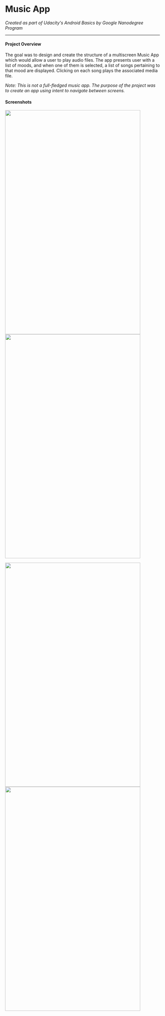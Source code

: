 # Music App
*Created as part of Udacity's Android Basics by Google Nanodegree Program*
_______________________________

#### Project Overview

The goal was to design and create the structure of a multiscreen Music App which would allow a user to play audio files. 
The app presents user with a list of moods, and when one of them is selected, a list of songs pertaining to that mood are displayed.
Clicking on each song plays the associated media file.

*Note: This is not a full-fledged music app. The purpose of the project was to create an app using intent to navigate between screens.*

#### Screenshots

<img src="https://user-images.githubusercontent.com/22053146/29136598-a76f9c06-7d35-11e7-98ce-764c7efa8a7c.jpg" 
data-canonical-src="https://user-images.githubusercontent.com/22053146/29136598-a76f9c06-7d35-11e7-98ce-764c7efa8a7c.jpg" 
width="440" height="727" /> 
<img src="https://user-images.githubusercontent.com/22053146/29136655-c6ddbece-7d35-11e7-8e3c-9523cee32ba5.jpg" 
data-canonical-src="https://user-images.githubusercontent.com/22053146/29136655-c6ddbece-7d35-11e7-8e3c-9523cee32ba5.jpg" 
width="440" height="727" /> 

<img src="https://user-images.githubusercontent.com/22053146/29136671-d477fb9e-7d35-11e7-99a3-9235787c577c.jpg" 
data-canonical-src="https://user-images.githubusercontent.com/22053146/29136671-d477fb9e-7d35-11e7-99a3-9235787c577c.jpg" 
width="440" height="727" /> 
<img src="https://user-images.githubusercontent.com/22053146/29136686-e5b35322-7d35-11e7-9f2d-1322ae1e0521.jpg" 
data-canonical-src="https://user-images.githubusercontent.com/22053146/29136686-e5b35322-7d35-11e7-9f2d-1322ae1e0521.jpg" 
width="440" height="727" /> 
